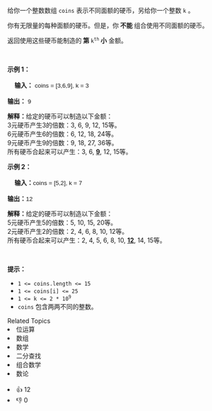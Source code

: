 <p>给你一个整数数组 <code>coins</code> 表示不同面额的硬币，另给你一个整数 <code>k</code> 。</p>

<p>你有无限量的每种面额的硬币。但是，你<strong> 不能 </strong>组合使用不同面额的硬币。</p>

<p>返回使用这些硬币能制造的<strong> 第 </strong><code>k<sup>th</sup></code><strong> 小</strong> 金额。</p>

<p>&nbsp;</p>

<p><strong class="example">示例 1：</strong></p>

<div class="example-block" style="
    border-color: var(--border-tertiary);
    border-left-width: 2px;
    color: var(--text-secondary);
    font-size: .875rem;
    margin-bottom: 1rem;
    margin-top: 1rem;
    overflow: visible;
    padding-left: 1rem;"> 
 <p><strong>输入：</strong> <span class="example-io" style="
    font-family: Menlo,sans-serif;
    font-size: 0.85rem;">coins = [3,6,9], k = 3</span></p> 
</div>

<p><strong>输出：</strong> <span class="example-io" style="
    font-family: Menlo,sans-serif;
    font-size: 0.85rem;">9</span></p>

<p><strong>解释：</strong>给定的硬币可以制造以下金额：<br /> 3元硬币产生3的倍数：3, 6, 9, 12, 15等。<br /> 6元硬币产生6的倍数：6, 12, 18, 24等。<br /> 9元硬币产生9的倍数：9, 18, 27, 36等。<br /> 所有硬币合起来可以产生：3, 6, <u><strong>9</strong></u>, 12, 15等。</p>

<p><strong class="example">示例 2：</strong></p>

<div class="example-block" style="
    border-color: var(--border-tertiary);
    border-left-width: 2px;
    color: var(--text-secondary);
    font-size: .875rem;
    margin-bottom: 1rem;
    margin-top: 1rem;
    overflow: visible;
    padding-left: 1rem;"> 
 <p><strong>输入：</strong><span class="example-io" style="
    font-family: Menlo,sans-serif;
    font-size: 0.85rem;">coins = [5,2], k = 7</span></p> 
</div>

<p><strong>输出：</strong><span class="example-io" style="
    font-family: Menlo,sans-serif;
    font-size: 0.85rem;">12</span></p>

<p><strong>解释：</strong>给定的硬币可以制造以下金额：<br /> 5元硬币产生5的倍数：5, 10, 15, 20等。<br /> 2元硬币产生2的倍数：2, 4, 6, 8, 10, 12等。<br /> 所有硬币合起来可以产生：2, 4, 5, 6, 8, 10, <u><strong>12</strong></u>, 14, 15等。</p>

<p>&nbsp;</p>

<p><strong>提示：</strong></p>

<ul> 
 <li><code>1 &lt;= coins.length &lt;= 15</code></li> 
 <li><code>1 &lt;= coins[i] &lt;= 25</code></li> 
 <li><code>1 &lt;= k &lt;= 2 * 10<sup>9</sup></code></li> 
 <li><code>coins</code> 包含两两不同的整数。</li> 
</ul>

<div><div>Related Topics</div><div><li>位运算</li><li>数组</li><li>数学</li><li>二分查找</li><li>组合数学</li><li>数论</li></div></div><br><div><li>👍 12</li><li>👎 0</li></div>